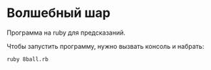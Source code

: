 # Волшебный шар
Программа на ruby для предсказаний.

Чтобы запустить программу, нужно вызвать консоль и набрать:

`ruby 8ball.rb`
